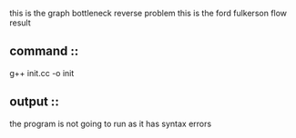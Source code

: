 this is the graph bottleneck reverse problem this is the ford fulkerson flow result 


command :: 
---------

g++ init.cc -o init 

output ::
-----------

the program is not going to run as it has syntax errors



